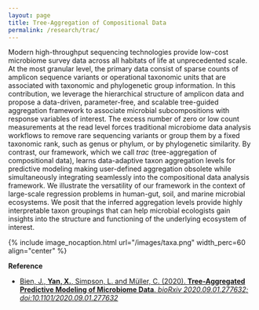 ```yaml
---
layout: page
title: Tree-Aggregation of Compositional Data
permalink: /research/trac/
---
```


Modern high-throughput sequencing technologies provide low-cost microbiome survey data across all habitats of life at unprecedented scale. At the most granular level, the primary data consist of sparse counts of amplicon sequence variants or operational taxonomic units that are associated with taxonomic and phylogenetic group information. In this contribution, we leverage the hierarchical structure of amplicon data and propose a data-driven, parameter-free, and scalable tree-guided aggregation framework to associate microbial subcompositions with response variables of interest. The excess number of zero or low count measurements at the read level forces traditional microbiome data analysis workflows to remove rare sequencing variants or group them by a fixed taxonomic rank, such as genus or phylum, or by phylogenetic similarity. By contrast, our framework, which we call *trac* (tree-aggregation of compositional data), learns data-adaptive taxon aggregation levels for predictive modeling making user-defined aggregation obsolete while simultaneously integrating seamlessly into the compositional data analysis framework. We illustrate the versatility of our framework in the context of large-scale regression problems in human-gut, soil, and marine microbial ecosystems. We posit that the inferred aggregation levels provide highly interpretable taxon groupings that can help microbial ecologists gain insights into the structure and functioning of the underlying ecosystem of interest.

{% include image_nocaption.html url="/images/taxa.png" width_perc=60 align="center" %}

**Reference**<br/>
- [Bien, J., **Yan, X.**, Simpson, L. and M&uuml;ller, C. (2020). **Tree-Aggregated Predictive Modeling of Microbiome Data**. *bioRxiv 2020.09.01.277632; doi:10.1101/2020.09.01.277632*](https://www.biorxiv.org/content/10.1101/2020.09.01.277632v1)